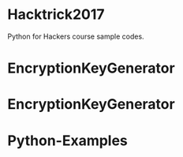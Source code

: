 # Hacktrick2017
Python for Hackers course sample codes.

# EncryptionKeyGenerator
# EncryptionKeyGenerator
# Python-Examples
